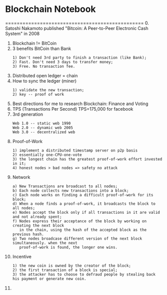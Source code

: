 # Blockchain Notebook
================================================
0. Satoshi Nakamoto published "Bitcoin: A Peer-to-Peer Electronic Cash System" in 2008
1. Blockchain != BitCoin
2. 3 benefits BitCoin than Bank
	```
	1) Don't need 3rd party to finish a transaction (like Bank);
	2) Fast. Don't need 3 days to transfer money;
	3) Free. No transaction fee.
	```
3. Distributed open ledger = chain
4. How to sync the ledger (miner)
	```
	1) validate the new transaction;
	2) key -- proof of work
	```
5. Best directions for me to research Blockchain: Finance and Voting
6. TPS (Transactions Per Second) TPS=175,000 for facebook
7. 3rd generation<br/>
	```
	Web 1.0 -- static web 1990
	Web 2.0 -- dynamic web 2005
	Web 3.0 -- decentralized web
	```
8. Proof-of-Work
	```
	1) implement a distributed timestamp server on p2p basis
	2) essentially one-CPU-one-vote
	3) the longest chain has the greatest proof-of-work effort invested in it;
	4) honest nodes > bad nodes => safety no attack
	```
9. Network
	```
	a) New Transactions are broadcast to all nodes;
	b) Each node collects new transactions into a block;
	c) Each node works on finding a difficult proof-of-work for its block;
	d) When a node finds a proof-of-work, it broadcasts the block to all nodes;
	e) Nodes accept the block only if all transactions in it are valid and not already spent;
	f) Nodes express their acceptance of the block by working on creating the next block 
	   in the chain, using the hash of the accepted block as the previous hash.
	g) Two nodes broadcase different version of the next block simultaneously. when the next
	   proof-of-work is found, the longer one wins.
	```
10. Incentive
	```
	1) the new coin is owned by the creator of the block;
	2) the first transaction of a block is special;
	3) the attacker has to choose to defraud people by stealing back his payment or generate new coin.
	```
11. 